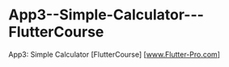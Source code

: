 # App3--Simple-Calculator---FlutterCourse
 App3: Simple Calculator [FlutterCourse] [www.Flutter-Pro.com]
